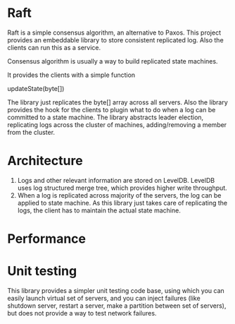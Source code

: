 Raft
====

Raft is a simple consensus algorithm, an alternative to Paxos. This project provides an embeddable library to store consistent replicated log. Also the clients can run this as a service. 

Consensus algorithm is usually a way to build replicated state machines.

It provides the clients with a simple function

updateState(byte[])

The library just replicates the byte[] array across all servers. Also the library provides the hook for the clients to plugin what to do when a log can be committed to a state machine. The library abstracts leader election, replicating logs across the cluster of machines, adding/removing a member from the cluster. 

Architecture
====

1) Logs and other relevant information are stored on LevelDB. LevelDB uses log structured merge tree, which provides higher write throughput. 
2) When a log is replicated across majority of the servers, the log can be applied to state machine. As this library just takes care of replicating the logs, the client has to maintain the actual state machine. 

Performance
====


Unit testing
====

This library provides a simpler unit testing code base, using which you can easily launch virtual set of servers, and you can inject failures (like shutdown server, restart a server, make a partition between set of servers), but does not provide a way to test network failures.


